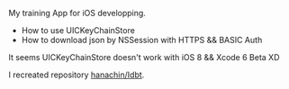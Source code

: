 My training App for iOS developping.

- How to use UICKeyChainStore
- How to download json by NSSession with HTTPS && BASIC Auth

It seems UICKeyChainStore doesn't work with iOS 8 && Xcode 6 Beta XD

I recreated repository [hanachin/Idbt](https://github.com/hanachin/Idbt).

